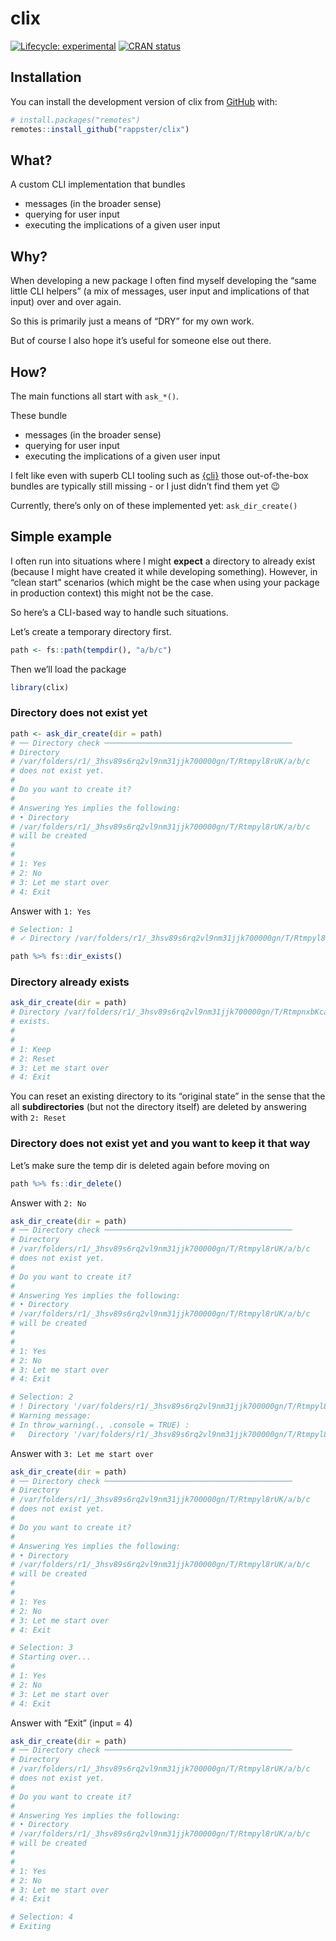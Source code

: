 
<!-- README.md is generated from README.Rmd. Please edit that file -->

# clix

<!-- badges: start -->

[![Lifecycle:
experimental](https://img.shields.io/badge/lifecycle-experimental-orange.svg)](https://lifecycle.r-lib.org/articles/stages.html#experimental)
[![CRAN
status](https://www.r-pkg.org/badges/version/valid)](https://CRAN.R-project.org/package=valid)
<!-- badges: end -->

## Installation

You can install the development version of clix from
[GitHub](https://github.com/) with:

``` r
# install.packages("remotes")
remotes::install_github("rappster/clix")
```

## What?

A custom CLI implementation that bundles

-   messages (in the broader sense)
-   querying for user input
-   executing the implications of a given user input

## Why?

When developing a new package I often find myself developing the “same
little CLI helpers” (a mix of messages, user input and implications of
that input) over and over again.

So this is primarily just a means of “DRY” for my own work.

But of course I also hope it’s useful for someone else out there.

## How?

The main functions all start with `ask_*()`.

These bundle

-   messages (in the broader sense)
-   querying for user input
-   executing the implications of a given user input

I felt like even with superb CLI tooling such as
[{cli}](https://cli.r-lib.org/index.html) those out-of-the-box bundles
are typically still missing - or I just didn’t find them yet 😉

Currently, there’s only on of these implemented yet: `ask_dir_create()`

## Simple example

I often run into situations where I might **expect** a directory to
already exist (because I might have created it while developing
something). However, in “clean start” scenarios (which might be the case
when using your package in production context) this might not be the
case.

So here’s a CLI-based way to handle such situations.

Let’s create a temporary directory first.

``` r
path <- fs::path(tempdir(), "a/b/c")
```

Then we’ll load the package

``` r
library(clix)
```

### Directory does not exist yet

``` r
path <- ask_dir_create(dir = path)
# ── Directory check ──────────────────────────────────────────
# Directory
# /var/folders/r1/_3hsv89s6rq2vl9nm31jjk700000gn/T/Rtmpyl8rUK/a/b/c
# does not exist yet.
# 
# Do you want to create it?
# 
# Answering Yes implies the following:
# • Directory
# /var/folders/r1/_3hsv89s6rq2vl9nm31jjk700000gn/T/Rtmpyl8rUK/a/b/c
# will be created
# 
# 
# 1: Yes
# 2: No
# 3: Let me start over
# 4: Exit
```

Answer with `1: Yes`

``` r
# Selection: 1
# ✓ Directory /var/folders/r1/_3hsv89s6rq2vl9nm31jjk700000gn/T/Rtmpyl8rUK/a/b/c created.

path %>% fs::dir_exists()
```

### Directory already exists

``` r
ask_dir_create(dir = path)
# Directory /var/folders/r1/_3hsv89s6rq2vl9nm31jjk700000gn/T/RtmpnxbKca/a/b/c already
# exists.
# 
# 
# 1: Keep
# 2: Reset
# 3: Let me start over
# 4: Exit
```

You can reset an existing directory to its “original state” in the sense
that the all **subdirectories** (but not the directory itself) are
deleted by answering with `2: Reset`

### Directory does not exist yet and you want to keep it that way

Let’s make sure the temp dir is deleted again before moving on

``` r
path %>% fs::dir_delete()
```

Answer with `2: No`

``` r
ask_dir_create(dir = path)
# ── Directory check ──────────────────────────────────────────
# Directory
# /var/folders/r1/_3hsv89s6rq2vl9nm31jjk700000gn/T/Rtmpyl8rUK/a/b/c
# does not exist yet.
# 
# Do you want to create it?
# 
# Answering Yes implies the following:
# • Directory
# /var/folders/r1/_3hsv89s6rq2vl9nm31jjk700000gn/T/Rtmpyl8rUK/a/b/c
# will be created
# 
# 
# 1: Yes
# 2: No
# 3: Let me start over
# 4: Exit
```

``` r
# Selection: 2
# ! Directory '/var/folders/r1/_3hsv89s6rq2vl9nm31jjk700000gn/T/Rtmpyl8rUK/a/b/c' was not created
# Warning message:
# In throw_warning(., .console = TRUE) :
#   Directory '/var/folders/r1/_3hsv89s6rq2vl9nm31jjk700000gn/T/Rtmpyl8rUK/a/b/c' was not created
```

Answer with `3: Let me start over`

``` r
ask_dir_create(dir = path)
# ── Directory check ──────────────────────────────────────────
# Directory
# /var/folders/r1/_3hsv89s6rq2vl9nm31jjk700000gn/T/Rtmpyl8rUK/a/b/c
# does not exist yet.
# 
# Do you want to create it?
# 
# Answering Yes implies the following:
# • Directory
# /var/folders/r1/_3hsv89s6rq2vl9nm31jjk700000gn/T/Rtmpyl8rUK/a/b/c
# will be created
# 
# 
# 1: Yes
# 2: No
# 3: Let me start over
# 4: Exit
```

``` r
# Selection: 3
# Starting over...
#  
# 1: Yes
# 2: No
# 3: Let me start over
# 4: Exit
```

Answer with “Exit” (input = 4)

``` r
ask_dir_create(dir = path)
# ── Directory check ──────────────────────────────────────────
# Directory
# /var/folders/r1/_3hsv89s6rq2vl9nm31jjk700000gn/T/Rtmpyl8rUK/a/b/c
# does not exist yet.
# 
# Do you want to create it?
# 
# Answering Yes implies the following:
# • Directory
# /var/folders/r1/_3hsv89s6rq2vl9nm31jjk700000gn/T/Rtmpyl8rUK/a/b/c
# will be created
# 
# 
# 1: Yes
# 2: No
# 3: Let me start over
# 4: Exit
```

``` r
# Selection: 4
# Exiting
```
